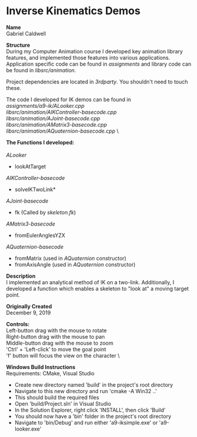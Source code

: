 # Inverse Kinematics Demos
**Name** \
Gabriel Caldwell

**Structure** \
During my Computer Animation course I developed key animation library features, and implemented those features into various applications. Application specific code can be found in *assignments* and library code can be found in *libsrc/animation*.

Project dependencies are located in *3rdparty*. You shouldn't need to touch these.

The code I developed for IK demos can be found in \
*assignments/a9-ik/ALooker.cpp* \
*libsrc/animation/AIKController-basecode.cpp* \
*libsrc/animation/AJoint-basecode.cpp* \
*libsrc/animation/AMatrix3-basecode.cpp* \
*libsrc/animation/AQuaternion-basecode.cpp* \


**The Functions I developed:** \
\
*ALooker*
* lookAtTarget

*AIKController-basecode*
* solveIKTwoLink*

*AJoint-basecode*
* fk (Called by *skeleton.fk*) 

*AMatrix3-basecode*
* fromEulerAnglesYZX

*AQuaternion-basecode*
* fromMatrix (used in *AQuaternion* constructor)
* fromAxisAngle (used in *AQuaternion* constructor)

**Description** \
I implemented an analytical method of IK on a two-link. Additionally, I developed a function which enables a skeleton to "look at" a moving target point.

**Originally Created** \
December 9, 2019

**Controls:** \
Left-button drag with the mouse to rotate \
Right-button drag with the mouse to pan \
Middle-button drag with the mouse to zoom \
'Ctrl' + 'Left-click' to move the goal point \
'f' button will focus the view on the character \

**Windows Build Instructions** \
Requirements: CMake, Visual Studio
* Create new directory named 'build' in the project's root directory
* Navigate to this new directory and run 'cmake -A Win32 ..'
* This should build the required files
* Open 'build/Project.sln' in Visual Studio
* In the Solution Explorer, right click 'INSTALL', then click 'Build'
* You should now have a 'bin' folder in the project's root directory
* Navigate to 'bin/Debug' and run either 'a9-iksimple.exe' or 'a9-looker.exe'
